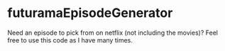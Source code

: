 # futuramaEpisodeGenerator
Need an episode to pick from on netflix (not including the movies)? Feel free to use this code as I have many times.
